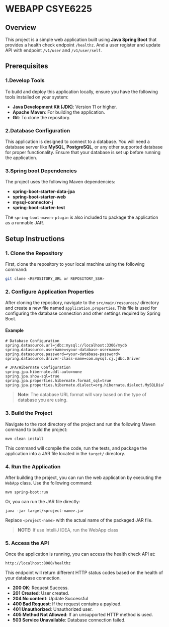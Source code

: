 # WEBAPP CSYE6225

## Overview

This project is a simple web application built using **Java Spring Boot** that provides a health check endpoint `/healthz`. And a user register and update API with endpoint `/v1/user` and `/v1/user/self`. 

## Prerequisites

### 1.Develop Tools

To build and deploy this application locally, ensure you have the following tools installed on your system:

- **Java Development Kit (JDK)**: Version 11 or higher.
- **Apache Maven**: For building the application.
- **Git**: To clone the repository.

### 2.Database Configuration

This application is designed to connect to a database. You will need a database server like **MySQL**, **PostgreSQL**, or any other supported database for proper functionality. Ensure that your database is set up before running the application.

### 3.Spring boot Dependencies

The project uses the following Maven dependencies:

- **spring-boot-starter-data-jpa**
- **spring-boot-starter-web**
- **mysql-connector-j**
- **spring-boot-starter-test**

The `spring-boot-maven-plugin` is also included to package the application as a runnable JAR.

## Setup Instructions

### 1. Clone the Repository

First, clone the repository to your local machine using the following command:

```bash
git clone <REPOSITORY_URL or REPOSITORY_SSH>
```

### 2. Configure Application Properties

After cloning the repository, navigate to the `src/main/resources/` directory and create a new file named `application.properties`. This file is used for configuring the database connection and other settings required by Spring Boot.

#### Example

```properties
# Database Configuration
spring.datasource.url=jdbc:mysql://localhost:3306/mydb
spring.datasource.username=<your-database-username>
spring.datasource.password=<your-database-password>
spring.datasource.driver-class-name=com.mysql.cj.jdbc.Driver

# JPA/Hibernate Configuration
spring.jpa.hibernate.ddl-auto=none
spring.jpa.show-sql=true
spring.jpa.properties.hibernate.format_sql=true
spring.jpa.properties.hibernate.dialect=org.hibernate.dialect.MySQLDialect
```

> **Note**: The database URL format will vary based on the type of database you are using.

### 3. Build the Project

Navigate to the root directory of the project and run the following Maven command to build the project:

```
mvn clean install
```

This command will compile the code, run the tests, and package the application into a JAR file located in the `target/` directory.

### 4. Run the Application

After building the project, you can run the web application by executing the `WebApp` class. Use the following command:

```
mvn spring-boot:run
```

Or, you can run the JAR file directly:

```
java -jar target/<project-name>.jar
```

Replace `<project-name>` with the actual name of the packaged JAR file.

> **NOTE:** If use IntelliJ IDEA, run the WebApp class

### 5. Access the API

Once the application is running, you can access the health check API at:



```
http://localhost:8080/healthz
```

This endpoint will return different HTTP status codes based on the health of your database connection.

- **200 OK**: Request Success.
- **201 Created**: User created.
- **204 No content**: Update Successful
- **400 Bad Request**: If the request contains a payload.
- **401 Unauthorized**: Unauthorized user.
- **405 Method Not Allowed**: If an unsupported HTTP method is used.
- **503 Service Unavailable**: Database connection failed.




